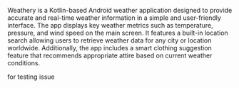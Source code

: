 Weathery is a Kotlin-based Android weather application designed to provide accurate and real-time weather information in a simple and user-friendly interface.
The app displays key weather metrics such as temperature,
pressure, and wind speed on the main screen. It features a built-in location search allowing users to retrieve weather data for any city or location worldwide.
Additionally, the app includes a smart clothing suggestion feature that recommends appropriate attire based on current weather conditions.


for testing issue 